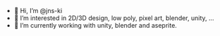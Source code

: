- 👋 Hi, I’m @jns-ki
- 👀 I’m interested in 2D/3D design, low poly, pixel art, blender, unity, ...
- 🌱 I’m currently working with unity, blender and aseprite.

<!---
jns-ki/jns-ki is a ✨ special ✨ repository because its `README.md` (this file) appears on your GitHub profile.
You can click the Preview link to take a look at your changes.
--->
